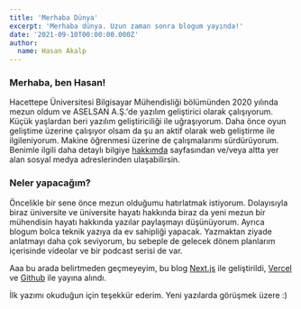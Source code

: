 ```yaml
---
title: 'Merhaba Dünya'
excerpt: 'Merhaba dünya. Uzun zaman sonra blogum yayında!'
date: '2021-09-10T00:00:00.000Z'
author:
  name: Hasan Akalp
---
```


### Merhaba, ben Hasan!

Hacettepe Üniversitesi Bilgisayar Mühendisliği bölümünden 2020 yılında mezun oldum ve ASELSAN A.Ş.'de yazılım geliştirici olarak çalışıyorum. Küçük yaşlardan beri yazılım geliştiriciliği ile uğraşıyorum. Daha önce oyun geliştime üzerine çalışıyor olsam da şu an aktif olarak web geliştirme ile ilgileniyorum. Makine öğrenmesi üzerine de çalışmalarımı sürdürüyorum. Benimle ilgili daha detaylı bilgiye [hakkımda](/hakkimda) sayfasından ve/veya altta yer alan sosyal medya adreslerinden ulaşabilirsin. 

### Neler yapacağım?

Öncelikle bir sene önce mezun olduğumu hatırlatmak istiyorum. Dolayısıyla biraz üniversite ve üniversite hayatı hakkında biraz da yeni mezun bir mühendisin hayatı hakkında yazılar paylaşmayı düşünüyorum. Ayrıca blogum bolca teknik yazıya da ev sahipliği yapacak. Yazmaktan ziyade anlatmayı daha çok seviyorum, bu sebeple de gelecek dönem planlarım içerisinde videolar ve bir podcast serisi de var.

Aaa bu arada belirtmeden geçmeyeyim, bu blog [Next.js](https://nextjs.org/) ile geliştirildi, [Vercel](https://vercel.com/) ve [Github](https://github.com/akalp/akalpco) ile yayına alındı.


İlk yazımı okuduğun için teşekkür ederim. Yeni yazılarda görüşmek üzere :)